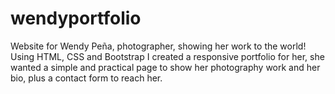 # wendyportfolio
Website for Wendy Peña, photographer, showing her work to the world!
Using HTML, CSS and Bootstrap I created a responsive portfolio for her, she wanted a simple and practical page to show her photography work and her bio, plus a contact form to reach her.
